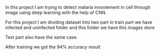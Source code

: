 In this project I am trying to detect malaria invovlement in cell through  image using deep learning with the help of CNN.

For this project I am dividing dataset Into two part in train part we have infected and uninfected folder and this folder 
we have this images store

Test part also have the same case.

After training we got the 94% accuracy result.  